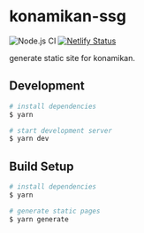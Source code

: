 # konamikan-ssg

![Node.js CI](https://github.com/sunya9/konamikan-ssg/workflows/Node.js%20CI/badge.svg)
[![Netlify Status](https://api.netlify.com/api/v1/badges/60a8dba5-3b3f-46af-85cb-a554152ab5db/deploy-status)](https://app.netlify.com/sites/private-unsweets/deploys)

generate static site for konamikan.

## Development

```bash
# install dependencies
$ yarn

# start development server
$ yarn dev
```

## Build Setup

```bash
# install dependencies
$ yarn

# generate static pages
$ yarn generate
```
